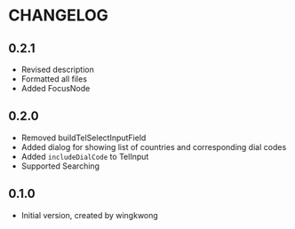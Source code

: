 # CHANGELOG

## 0.2.1
- Revised description 
- Formatted all files
- Added FocusNode

## 0.2.0
- Removed buildTelSelectInputField
- Added dialog for showing list of countries and corresponding dial codes
- Added `includeDialCode` to TelInput
- Supported Searching

## 0.1.0
- Initial version, created by wingkwong